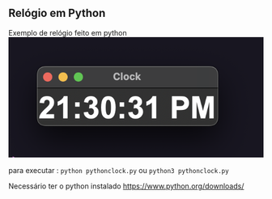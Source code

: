 ## Relógio em Python 

Exemplo de relógio feito em python
![relogio](images/clock.png)

para executar : 
```python pythonclock.py```
ou
```python3 pythonclock.py```

Necessário ter o python instalado
https://www.python.org/downloads/ 